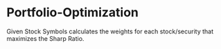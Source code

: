 # Portfolio-Optimization
Given Stock Symbols calculates the weights for each stock/security that maximizes the Sharp Ratio. 
